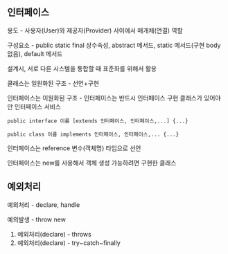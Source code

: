 ## 인터페이스

용도 - 사용자(User)와 제공자(Provider) 사이에서 매개체(연결) 역할

구성요소 - public static final 상수속성, abstract 메서드, static 메서드(구현 body 없음), default 메서드

설계시, 서로 다른 시스템을 통합할 때 표준화를 위해서 활용

클래스는 일원화된 구조 - 선언+구현

인터페이스는 이원화된 구조 - 인터페이스는 반드시 인터페이스 구현 클래스가 있어야만 인터페이스 서비스

`public interface 이름 [extends 인터페이스, 인터페이스,...] {...}`

`public class 이름 implements 인터페이스, 인터페이스,... {...}`

인터페이스는 reference 변수(객체명) 타입으로 선언

인터페이스는 new를 사용해서 객체 생성 가능하려면 구현한 클래스



## 예외처리

예외처리 - declare, handle

예외발생 - throw new

1. 예외처리(declare) - throws
2. 예외처리(declare) - try~catch~finally





